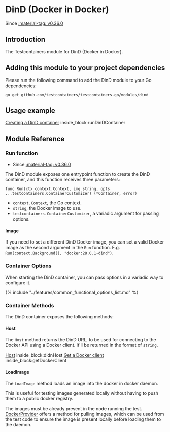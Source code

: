 # DinD (Docker in Docker)

Since <a href="https://github.com/testcontainers/testcontainers-go/releases/tag/v0.36.0"><span class="tc-version">:material-tag: v0.36.0</span></a>

## Introduction

The Testcontainers module for DinD (Docker in Docker).

## Adding this module to your project dependencies

Please run the following command to add the DinD module to your Go dependencies:

```
go get github.com/testcontainers/testcontainers-go/modules/dind
```

## Usage example

<!--codeinclude-->
[Creating a DinD container](../../modules/dind/examples_test.go) inside_block:runDinDContainer
<!--/codeinclude-->

## Module Reference

### Run function

- Since <a href="https://github.com/testcontainers/testcontainers-go/releases/tag/v0.36.0"><span class="tc-version">:material-tag: v0.36.0</span></a>

The DinD module exposes one entrypoint function to create the DinD container, and this function receives three parameters:

```golang
func Run(ctx context.Context, img string, opts ...testcontainers.ContainerCustomizer) (*Container, error)
```

- `context.Context`, the Go context.
- `string`, the Docker image to use.
- `testcontainers.ContainerCustomizer`, a variadic argument for passing options.

#### Image

If you need to set a different DinD Docker image, you can set a valid Docker image as the second argument in the `Run` function.
E.g. `Run(context.Background(), "docker:28.0.1-dind")`.

### Container Options

When starting the DinD container, you can pass options in a variadic way to configure it.

{% include "../features/common_functional_options_list.md" %}

### Container Methods

The DinD container exposes the following methods:

#### Host

The `Host` method returns the DinD URL, to be used for connecting
to the Docker API using a Docker client. It'll be returned in the format of `string`.

<!--codeinclude-->
[Host](../../modules/dind/examples_test.go) inside_block:didnHost
[Get a Docker client](../../modules/dind/examples_test.go) inside_block:getDockerClient
<!--/codeinclude-->

#### LoadImage

The `LoadImage` method loads an image into the docker in docker daemon.

This is useful for testing images generated locally without having to push them to a public docker registry.

The images must be already present in the node running the test. [DockerProvider](https://pkg.go.dev/github.com/testcontainers/testcontainers-go#DockerProvider) offers a method for pulling images, which can be used from the test code to ensure the image is present locally before loading them to the daemon.
